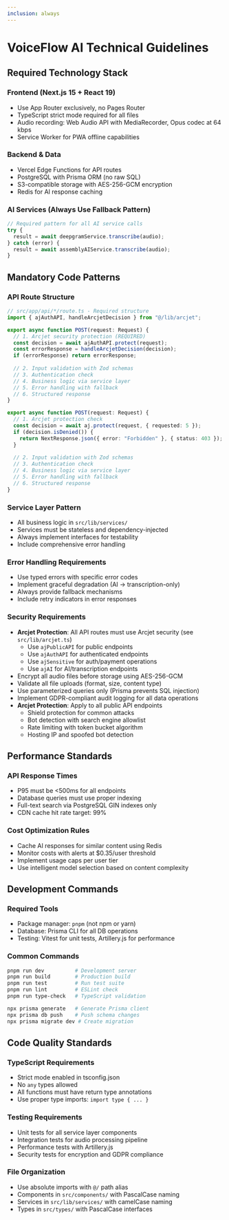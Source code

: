 ```yaml
---
inclusion: always
---
```


# VoiceFlow AI Technical Guidelines

## Required Technology Stack

### Frontend (Next.js 15 + React 19)

- Use App Router exclusively, no Pages Router
- TypeScript strict mode required for all files
- Audio recording: Web Audio API with MediaRecorder, Opus codec at 64 kbps
- Service Worker for PWA offline capabilities

### Backend & Data

- Vercel Edge Functions for API routes
- PostgreSQL with Prisma ORM (no raw SQL)
- S3-compatible storage with AES-256-GCM encryption
- Redis for AI response caching

### AI Services (Always Use Fallback Pattern)

```typescript
// Required pattern for all AI service calls
try {
  result = await deepgramService.transcribe(audio);
} catch (error) {
  result = await assemblyAIService.transcribe(audio);
}
```

## Mandatory Code Patterns

### API Route Structure

```typescript
// src/app/api/*/route.ts - Required structure
import { ajAuthAPI, handleArcjetDecision } from "@/lib/arcjet";

export async function POST(request: Request) {
  // 1. Arcjet security protection (REQUIRED)
  const decision = await ajAuthAPI.protect(request);
  const errorResponse = handleArcjetDecision(decision);
  if (errorResponse) return errorResponse;
  
  // 2. Input validation with Zod schemas
  // 3. Authentication check
  // 4. Business logic via service layer
  // 5. Error handling with fallback
  // 6. Structured response
}

export async function POST(request: Request) {
  // 1. Arcjet protection check
  const decision = await aj.protect(request, { requested: 5 });
  if (decision.isDenied()) {
    return NextResponse.json({ error: "Forbidden" }, { status: 403 });
  }
  
  // 2. Input validation with Zod schemas
  // 3. Authentication check
  // 4. Business logic via service layer
  // 5. Error handling with fallback
  // 6. Structured response
}
```

### Service Layer Pattern

- All business logic in `src/lib/services/`
- Services must be stateless and dependency-injected
- Always implement interfaces for testability
- Include comprehensive error handling

### Error Handling Requirements

- Use typed errors with specific error codes
- Implement graceful degradation (AI → transcription-only)
- Always provide fallback mechanisms
- Include retry indicators in error responses

### Security Requirements

- **Arcjet Protection**: All API routes must use Arcjet security (see `src/lib/arcjet.ts`)
  - Use `ajPublicAPI` for public endpoints
  - Use `ajAuthAPI` for authenticated endpoints
  - Use `ajSensitive` for auth/payment operations
  - Use `ajAI` for AI/transcription endpoints
- Encrypt all audio files before storage using AES-256-GCM
- Validate all file uploads (format, size, content type)
- Use parameterized queries only (Prisma prevents SQL injection)
- Implement GDPR-compliant audit logging for all data operations
- **Arcjet Protection**: Apply to all public API endpoints
  - Shield protection for common attacks
  - Bot detection with search engine allowlist
  - Rate limiting with token bucket algorithm
  - Hosting IP and spoofed bot detection

## Performance Standards

### API Response Times

- P95 must be <500ms for all endpoints
- Database queries must use proper indexing
- Full-text search via PostgreSQL GIN indexes only
- CDN cache hit rate target: 99%

### Cost Optimization Rules

- Cache AI responses for similar content using Redis
- Monitor costs with alerts at $0.35/user threshold
- Implement usage caps per user tier
- Use intelligent model selection based on content complexity

## Development Commands

### Required Tools

- Package manager: `pnpm` (not npm or yarn)
- Database: Prisma CLI for all DB operations
- Testing: Vitest for unit tests, Artillery.js for performance

### Common Commands

```bash
pnpm run dev          # Development server
pnpm run build        # Production build
pnpm run test         # Run test suite
pnpm run lint         # ESLint check
pnpm run type-check   # TypeScript validation

npx prisma generate   # Generate Prisma client
npx prisma db push    # Push schema changes
npx prisma migrate dev # Create migration
```

## Code Quality Standards

### TypeScript Requirements

- Strict mode enabled in tsconfig.json
- No `any` types allowed
- All functions must have return type annotations
- Use proper type imports: `import type { ... }`

### Testing Requirements

- Unit tests for all service layer components
- Integration tests for audio processing pipeline
- Performance tests with Artillery.js
- Security tests for encryption and GDPR compliance

### File Organization

- Use absolute imports with `@/` path alias
- Components in `src/components/` with PascalCase naming
- Services in `src/lib/services/` with camelCase naming
- Types in `src/types/` with PascalCase interfaces
